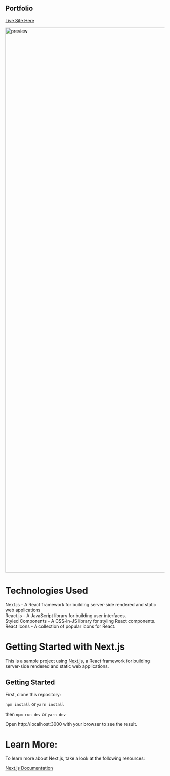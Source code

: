## Portfolio
[Live Site Here](https://nicktill.github.io)

<img width="1717" alt="preview" src="https://user-images.githubusercontent.com/57879193/220522765-26e96caa-28d9-49cf-8665-5fb271c06610.png">

# Technologies Used
Next.js - A React framework for building server-side rendered and static web applications<br/>
React.js - A JavaScript library for building user interfaces.<br/>
Styled Components - A CSS-in-JS library for styling React components.<br/>
React Icons - A collection of popular icons for React.<br/>

# Getting Started with Next.js

This is a sample project using [Next.js](https://nextjs.org/), a React framework for building server-side rendered and static web applications.

## Getting Started

First, clone this repository:

```npm install```
or
```yarn install```

then
```npm run dev```
or
```yarn dev```

Open http://localhost:3000 with your browser to see the result.

# Learn More:
To learn more about Next.js, take a look at the following resources:

[Next.js Documentation](https://nextjs.org/docs/getting-started)
